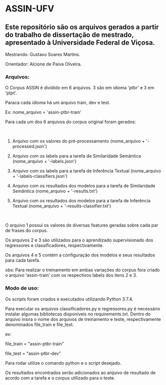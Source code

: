 # ASSIN-UFV

## Este repositório são os arquivos gerados a partir do trabalho de dissertação de mestrado, apresentado à Universidade Federal de Viçosa.

Mestrando: Gustavo Soares Martins.

Orientador: Alcione de Paiva Oliveira.


### Arquivos:
O Corpus ASSIN é dividido em 6 arquivos. 3 são em idioma 'ptbr' e 3 em 'ptpt'.

Paraca cada idioma há um arquivo train, dev e test. 

Ex: nome_arquivo = 'assin-ptbr-train'

Para cada um dos 6 arquivos do corpus original foram gerados:

 

1. Arquivo com os valores do pré-processamento (nome_arquivo + '-processed.json')

2. Arquivo com os labels para a tarefa de Similaridade Semântica (nome_arquivo + '-labels.json')

3. Arquivo com os labels para a tarefa de Inferência Textual (nome_arquivo + '-labels-classifiers.json')

4. Arquivo com os resultados dos modelos para a tarefa de Similaridade Semântica (nome_arquivo + '-results.txt')

5. Arquivo com os resultados dos modelos para a tarefa de Inferência Textual (nome_arquivo + '-results-classifier.txt')

 

O arquivo 1 possui os valores de diversas features geradas sobre cada par de frases do corpus.

Os arquivos 2 e 3 são utilizados para o aprendizado supervisionado dos regressores e classificadores, respectivamente.

Os arquivos 4 e 5 contém a configuração dos modelos e seus resultados para cada tarefa.


obs: Para realizar o treinamento em ambas variações do corpus fora criado o arquivo 'assin-train' com os respectivos labels dos itens 2 e 3.


### Modo de uso:

Os scripts foram criados e executados utilizando Python 3.7.4.

Para executar os arquivos classificadores.py e regressores.py é necessário instalar algumas bibliotecas disponíveis no requirements.txt.
Dentro do arquivo insira o nome dos arquivos de treinamento e teste, respectivamente denominados file_train e file_test.

ex: 

file_train = "assin-ptbr-train"

file_test = "assin-ptbr-dev"



Para rodar utilize o comando python e o script desejado.

Os resultados encontrados serão adicionados ao arquivo de resultado de acordo com a tarefa e o corpus utilizado para o teste.

